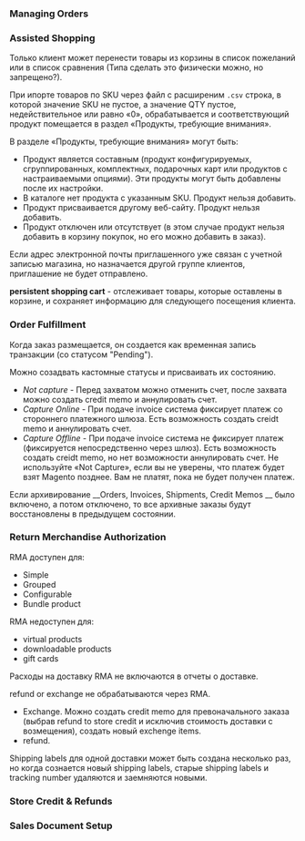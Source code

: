 ### Managing Orders


### Assisted Shopping

Только клиент может перенести товары из корзины в список пожеланий или в список сравнения
(Типа сделать это физически можно, но запрещено?).

При ипорте товаров по SKU через файл с расширеним `.csv` cтрока, в которой значение SKU не пустое, а значение QTY пустое, 
недействительное или равно «0», обрабатывается и соответствующий продукт помещается 
в раздел «Продукты, требующие внимания».

В разделе «Продукты, требующие внимания» могут быть: 
* Продукт является составным (продукт конфигурируемых, сгруппированных, комплектных, подарочных карт или продуктов с настраиваемыми опциями). 
Эти продукты могут быть добавлены после их настройки.
* В каталоге нет продукта с указанным SKU. Продукт нельзя добавить.
* Продукт присваивается другому веб-сайту. Продукт нельзя добавить.
* Продукт отключен или отсутствует (в этом случае продукт нельзя добавить в корзину покупок, но его можно добавить в заказ).

Если адрес электронной почты приглашенного уже связан с учетной записью магазина, но назначается другой группе клиентов, 
приглашение не будет отправлено. 

__persistent shopping cart__ - отслеживает товары, которые оставлены в корзине, и сохраняет информацию 
для следующего посещения клиента.

### Order Fulfillment

Когда заказ размещается, он создается как временная запись транзакции (со статусом "Pending"). 

Можно созадвать кастомные статусы и присваивать их состоянию.

* _Not capture_ - Перед захватом можно отменить счет, после захвата можно создать credit memo и аннулировать счет.
* _Capture Online_ - При подаче invoice система фиксирует платеж со стороннего платежного шлюза. 
Есть возможность создать creidt memo и аннулировать счет.
* _Capture Offline_ - При подаче invoice система не фиксирует платеж (фиксируется непосредственно через шлюз). 
Есть возможность создать creidt memo, но нет возможности аннулировать счет.
Не используйте «Not Capture», если вы не уверены, что платеж будет взят Magento позднее. 
Вам не платят, пока не будет получен платеж.


Если архивирование __Orders, Invoices, Shipments, Credit Memos __ было включено, а потом отключено, то все архивные заказы будут восстановлены в предыдущем состоянии.

### Return Merchandise Authorization

RMA доступен для:
* Simple
* Grouped
* Configurable
* Bundle product

RMA недоступен для:
* virtual products 
* downloadable products 
* gift cards


Расходы на доставку RMA не включаются в отчеты о доставке.

refund or exchange не обрабатываются через RMA.
* Exchange. Можно создать credit memo для превоначального заказа (выбрав refund to store credit и исключив стоимость доставки с возмещения),
создать новый exchenge items.
* refund.

Shipping labels для одной доставки может быть создана несколько раз, но когда сознается новый shipping labels, старые 
shipping labels и tracking number удаляются и заемняются новыми.

### Store Credit & Refunds
### Sales Document Setup